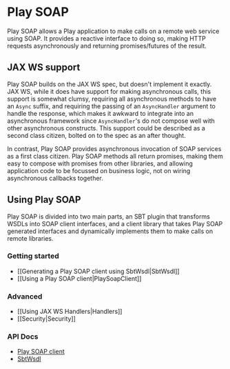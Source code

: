 # Play SOAP

Play SOAP allows a Play application to make calls on a remote web service using SOAP.  It provides a reactive interface to doing so, making HTTP requests asynchronously and returning promises/futures of the result.

## JAX WS support

Play SOAP builds on the JAX WS spec, but doesn't implement it exactly.  JAX WS, while it does have support for making asynchronous calls, this support is somewhat clumsy, requiring all asynchronous methods to have an `Async` suffix, and requiring the passing of an `AsyncHandler` argument to handle the response, which makes it awkward to integrate into an asynchronous framework since `AsyncHandler`'s do not compose well with other asynchronous constructs.  This support could be described as a second class citizen, bolted on to the spec as an after thought.

In contrast, Play SOAP provides asynchronous invocation of SOAP services as a first class citizen.  Play SOAP methods all return promises, making them easy to compose with promises from other libraries, and allowing application code to be focussed on business logic, not on wiring asynchronous callbacks together.

## Using Play SOAP

Play SOAP is divided into two main parts, an SBT plugin that transforms WSDLs into SOAP client interfaces, and a client library that takes Play SOAP generated interfaces and dynamically implements them to make calls on remote libraries.

### Getting started

* [[Generating a Play SOAP client using SbtWsdl|SbtWsdl]]
* [[Using a Play SOAP client|PlaySoapClient]]

### Advanced

* [[Using JAX WS Handlers|Handlers]]
* [[Security|Security]]

### API Docs

* [Play SOAP client](api/client/index.html)
* [SbtWsdl](api/sbtwsdl/index.html)
